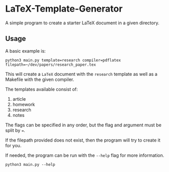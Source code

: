 # LaTeX-Template-Generator
A simple program to create a starter LaTeX document in a given directory.

## Usage
A basic example is:
```
python3 main.py template=research compiler=pdflatex filepath=~/dev/papers/research_paper.tex
```
This will create a `LaTeX` document with the `research` template as well as a Makefile with the given compiler.

The templates available consist of:
1. article
2. homework
3. research
4. notes

The flags can be specified in any order, but the flag and argument must be split by `=`.

If the filepath provided does not exist, then the program will try to create it for you.

If needed, the program can be run with the `--help` flag for more information.
```
python3 main.py --help
```
